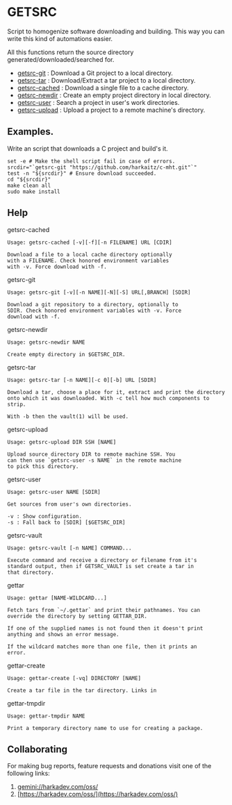 # GETSRC

Script to homogenize software downloading and building. This way you can
write this kind of automations easier.

All this functions return the source directory generated/downloaded/searched for.

- [getsrc-git](./bin/getsrc-git) : Download a Git project to a local directory.
- [getsrc-tar](./bin/getsrc-tar) : Download/Extract a tar project to a local directory.
- [getsrc-cached](./bin/getsrc-cached) : Download a single file to a cache directory.
- [getsrc-newdir](./bin/getsrc-newdir) : Create an empty project directory in local directory.
- [getsrc-user](./bin/getsrc-user) : Search a project in user's work directories.
- [getsrc-upload](./bin/getsrc-upload) : Upload a project to a remote machine's directory.

## Examples.

Write an script that downloads a C project and build's it.

    set -e # Make the shell script fail in case of errors.
    srcdir="`getsrc-git "https://github.com/harkaitz/c-mht.git"`"
    test -n "${srcdir}" # Ensure download succeeded.
    cd "${srcdir}"
    make clean all
    sudo make install

## Help

getsrc-cached

    Usage: getsrc-cached [-v][-f][-n FILENAME] URL [CDIR]
    
    Download a file to a local cache directory optionally
    with a FILENAME. Check honored environment variables
    with -v. Force download with -f.

getsrc-git

    Usage: getsrc-git [-v][-n NAME][-N][-S] URL[,BRANCH] [SDIR]
    
    Download a git repository to a directory, optionally to
    SDIR. Check honored environment variables with -v. Force
    download with -f.

getsrc-newdir

    Usage: getsrc-newdir NAME
    
    Create empty directory in $GETSRC_DIR.

getsrc-tar

    Usage: getsrc-tar [-n NAME][-c 0][-b] URL [SDIR]
    
    Download a tar, choose a place for it, extract and print the directory
    onto which it was downloaded. With -c tell how much components to strip.
    
    With -b then the vault(1) will be used.

getsrc-upload

    Usage: getsrc-upload DIR SSH [NAME]
    
    Upload source directory DIR to remote machine SSH. You
    can then use `getsrc-user -s NAME` in the remote machine
    to pick this directory.

getsrc-user

    Usage: getsrc-user NAME [SDIR]
    
    Get sources from user's own directories.
    
    -v : Show configuration.
    -s : Fall back to [SDIR] [$GETSRC_DIR]

getsrc-vault

    Usage: getsrc-vault [-n NAME] COMMAND...
    
    Execute command and receive a directory or filename from it's
    standard output, then if GETSRC_VAULT is set create a tar in
    that directory.

gettar

    Usage: gettar [NAME-WILDCARD...]
    
    Fetch tars from `~/.gettar` and print their pathnames. You can
    override the directory by setting GETTAR_DIR.
    
    If one of the supplied names is not found then it doesn't print
    anything and shows an error message.
    
    If the wildcard matches more than one file, then it prints an
    error.

gettar-create

    Usage: gettar-create [-vq] DIRECTORY [NAME]
    
    Create a tar file in the tar directory. Links in 

gettar-tmpdir

    Usage: gettar-tmpdir NAME
    
    Print a temporary directory name to use for creating a package.

## Collaborating

For making bug reports, feature requests and donations visit
one of the following links:

1. [gemini://harkadev.com/oss/](gemini://harkadev.com/oss/)
2. [https://harkadev.com/oss/](https://harkadev.com/oss/)
